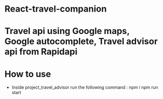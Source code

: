 # React-travel-companion

# Travel api using Google maps, Google autocomplete, Travel advisor api from Rapidapi

# How to use

* Inside project_travel_advisor run the following command : npm i npm run start
